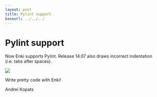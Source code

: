 ```yaml
---
layout: post
title: Pylint support
baseurl: ../../../
---
```


# Pylint support

Now Enki supports Pylint. Release 14.07 also draws incorrect indentation (i.e. tabs after spaces).

<img src="../../../blog-screens/pylint-and-indentation.png"/>

Write pretty code with Enki!

Andrei Kopats
